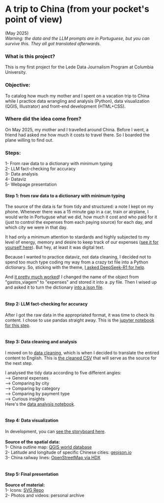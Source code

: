 # A trip to China (from your pocket's point of view)
(May 2025)
<br>
*Warning: the data and the LLM prompts are in Portuguese, but you can survive this. They all got translated afterwards.*

### What is this project?
This is my first project for the Lede Data Journalism Program at Columbia University.

### Objective:
To catalog how much my mother and I spent on a vacation trip to China while I practice data wrangling and analysis (Python), data visualization (QGIS, Illustrator) and front-end development (HTML+CSS).

### Where did the idea come from?
On May 2025, my mother and I travelled around China. Before I went, a friend had asked me how much it costs to travel there. So I boarded the plane willing to find out.

### Steps:
1- From raw data to a dictionary with minimum typing
<br>
2- LLM fact-checking for accuracy
<br>
3- Data analysis
<br>
4- Dataviz
<br>
5- Webpage presentation

#### Step 1: from raw data to a dictionary with minimum typing
The source of the data is far from tidy and structured: a note I kept on my phone. Whenever there was a 15 minute gap in a car, train or airplane, I would write in Portuguse what we did, how much it cost and who paid for it (just to control the expenses from each paying source) for each day, and which city we were in that day.

It had only a minimum attention to stardards and highly subjected to my level of energy, memory and desire to keep track of our expenses ([see it for yourself here](00_raw/raw_data.txt)). But hey, at least it was digital text.

Because I wanted to practice dataviz, not data cleaning, I decided not to spend too much type coding my way from a crazy txt file into a Python dictionary. So, sticking with the theme, [I asked DeepSeek-R1 for help](01_prompt/prompt.md).

And [it pretty much worked](00_raw/china_raw.py)! I changed the name of the object from "gastos_viagem" to "expenses" and stored it into a .py file. Then I wised up and asked it to turn the dictionary [into a json file](00_raw/china_raw.json).
<br><br>
#### Step 2: LLM fact-checking for accuracy
After I got the raw data in the appropriated format, it was time to check its content. I chose to use pandas straight away. This is the [jupyter notebook for this step](03_notebooks/00_check.ipynb).
<br><br>
#### Step 3: Data cleaning and analysis
I moved on to [data cleaning](03_notebooks/01_data_cleaning.ipynb), which is when I decided to translate the entired content to English. This is [the cleaned CSV](04_tidy_data/china_cleaned.csv) that will serve as the source for the next step.

I analysed the tidy data according to five different angles:
<br>
--> General expenses
<br>
--> Comparing by city
<br>
--> Comparing by category
<br>
--> Comparing by payment type
<br>
--> Curious insights
<br>
Here's the [data analysis notebook](03_notebooks/02_data_analysis.ipynb). 
<br><br>
#### Step 4: Data visualization
In development, you can [see the storyboard here](05_dataviz/storyboard.md).
<br><br>
**Source of the spatial data:**
<br>
1- China outline map: [QGIS world database](https://www.youtube.com/watch?v=f4z7s93zlSQ)
<br>
2- Latitude and longitude of specific Chinese cities: [geojson.io](geojson.io)
<br>
3- China railway lines: [OpenStreetMap via HDX](https://data.humdata.org/dataset/hotosm_chn_railways)
<br><br>
#### Step 5: Final presentation
**Source of material:**
<br>
1- Icons: [SVG Repo](https://www.svgrepo.com/vectors/)
<br>
2- Photos and videos: personal archive

